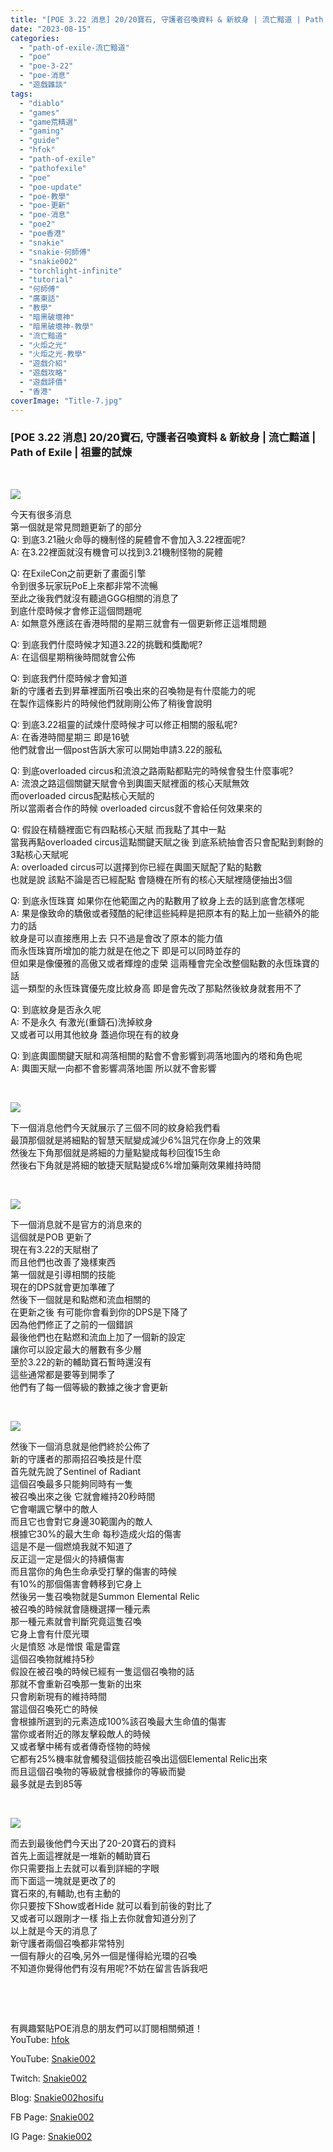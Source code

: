 ```yaml
---
title: "[POE 3.22 消息] 20/20寶石, 守護者召喚資料 & 新紋身 | 流亡黯道 | Path of Exile | 祖靈的試煉"
date: "2023-08-15"
categories: 
  - "path-of-exile-流亡黯道"
  - "poe"
  - "poe-3-22"
  - "poe-消息"
  - "遊戲雜談"
tags: 
  - "diablo"
  - "games"
  - "game荒精選"
  - "gaming"
  - "guide"
  - "hfok"
  - "path-of-exile"
  - "pathofexile"
  - "poe"
  - "poe-update"
  - "poe-教學"
  - "poe-更新"
  - "poe-消息"
  - "poe2"
  - "poe香港"
  - "snakie"
  - "snakie-何師傅"
  - "snakie002"
  - "torchlight-infinite"
  - "tutorial"
  - "何師傅"
  - "廣東話"
  - "教學"
  - "暗黑破壞神"
  - "暗黑破壞神-教學"
  - "流亡黯道"
  - "火炬之光"
  - "火炬之光-教學"
  - "遊戲介紹"
  - "遊戲攻略"
  - "遊戲評價"
  - "香港"
coverImage: "Title-7.jpg"
---
```


  

  

  

  

  

  

### \[POE 3.22 消息\] 20/20寶石, 守護者召喚資料 & 新紋身 | 流亡黯道 | Path of Exile | 祖靈的試煉

  

  

  

  
   

  
![](WordPress/1-1-RAQ-1-1024x576.png)  

  
今天有很多消息  
第一個就是常見問題更新了的部分  
Q: 到底3.21融火命辱的機制怪的屍體會不會加入3.22裡面呢?  
A: 在3.22裡面就沒有機會可以找到3.21機制怪物的屍體  

  
Q: 在ExileCon之前更新了畫面引擎  
令到很多玩家玩PoE上來都非常不流暢  
至此之後我們就沒有聽過GGG相關的消息了  
到底什麼時候才會修正這個問題呢  
A: 如無意外應該在香港時間的星期三就會有一個更新修正這堆問題  

  
Q: 到底我們什麼時候才知道3.22的挑戰和獎勵呢?  
A: 在這個星期稍後時間就會公佈  

  
Q: 到底我們什麼時候才會知道  
新的守護者去到昇華裡面所召喚出來的召喚物是有什麼能力的呢  
在製作這條影片的時候他們就剛剛公佈了稍後會說明  

  
Q: 到底3.22祖靈的試煉什麼時候才可以修正相關的服私呢?  
A: 在香港時間星期三 即是16號  
他們就會出一個post告訴大家可以開始申請3.22的服私  

  
Q: 到底overloaded circus和流浪之路兩點都點完的時候會發生什麼事呢?  
A: 流浪之路這個關鍵天賦會令到輿圖天賦裡面的核心天賦無效  
而overloaded circus配點核心天賦的  
所以當兩者合作的時候 overloaded circus就不會給任何效果來的  

  
Q: 假設在精髓裡面它有四點核心天賦 而我點了其中一點  
當我再點overloaded circus這點關鍵天賦之後 到底系統抽會否只會配點到剩餘的3點核心天賦呢  
A: overloaded circus可以選擇到你已經在輿圖天賦配了點的點數  
也就是說 該點不論是否已經配點 會隨機在所有的核心天賦裡隨便抽出3個  

  
Q: 到底永恆珠寶 如果你在他範圍之內的點數用了紋身上去的話到底會怎樣呢  
A: 果是像致命的驕傲或者殘酷的紀律這些純粹是把原本有的點上加一些額外的能力的話  
紋身是可以直接應用上去 只不過是會改了原本的能力值  
而永恆珠寶所增加的能力就是在他之下 即是可以同時並存的  
但如果是像優雅的高傲又或者輝煌的虛榮 這兩種會完全改整個點數的永恆珠寶的話  
這一類型的永恆珠寶優先度比紋身高 即是會先改了那點然後紋身就套用不了  

  
Q: 到底紋身是否永久呢  
A: 不是永久 有激光(重鑄石)洗掉紋身  
又或者可以用其他紋身 蓋過你現在有的紋身  

  
Q: 到底輿圖關鍵天賦和凋落相關的點會不會影響到凋落地圖內的塔和角色呢  
A: 輿圖天賦一向都不會影響凋落地圖 所以就不會影響  

  

  

  

  
   

  
![](WordPress/2-1-Tattoo-1024x576.jpeg)  

  
下一個消息他們今天就展示了三個不同的紋身給我們看  
最頂那個就是將細點的智慧天賦變成減少6%詛咒在你身上的效果  
然後左下角那個就是將細的力量點變成每秒回復15生命  
然後右下角就是將細的敏捷天賦點變成6%增加藥劑效果維持時間  

  
   

  
![](WordPress/3-1-PoB-Update-1024x576.png)  

  
下一個消息就不是官方的消息來的  
這個就是POB 更新了  
現在有3.22的天賦樹了  
而且他們也改善了幾樣東西  
第一個就是引導相關的技能  
現在的DPS就會更加準確了  
然後下一個就是和點燃和流血相關的  
在更新之後 有可能你會看到你的DPS是下降了  
因為他們修正了之前的一個錯誤  
最後他們也在點燃和流血上加了一個新的設定  
讓你可以設定最大的層數有多少層  
至於3.22的新的輔助寶石暫時還沒有  
這些通常都是要等到開季了  
他們有了每一個等級的數據之後才會更新  

  
   

  
![](WordPress/4-1-Guardian-1024x576.jpg)  

  
然後下一個消息就是他們終於公佈了  
新的守護者的那兩招召喚技是什麼  
首先就先說了Sentinel of Radiant  
這個召喚最多只能夠同時有一隻  
被召喚出來之後 它就會維持20秒時間  
它會嘲諷它擊中的敵人  
而且它也會對它身邊30範圍內的敵人  
根據它30%的最大生命 每秒造成火焰的傷害  
這是不是一個燃燒我就不知道了  
反正這一定是個火的持續傷害  
而且當你的角色生命承受打擊的傷害的時候  
有10%的那個傷害會轉移到它身上  
然後另一隻召喚物就是Summon Elemental Relic  
被召喚的時候就會隨機選擇一種元素  
那一種元素就會判斷究竟這隻召喚  
它身上會有什麼光環  
火是憤怒 冰是憎恨 電是雷霆  
這個召喚物就維持5秒  
假設在被召喚的時候已經有一隻這個召喚物的話  
那就不會重新召喚那一隻新的出來  
只會刷新現有的維持時間  
當這個召喚死亡的時候  
會根據所選到的元素造成100%該召喚最大生命值的傷害  
當你或者附近的隊友擊殺敵人的時候  
又或者擊中稀有或者傳奇怪物的時候  
它都有25%機率就會觸發這個技能召喚出這個Elemental Relic出來  
而且這個召喚物的等級就會根據你的等級而變  
最多就是去到85等  

  
   

  
![](WordPress/5-1-2020-1024x576.png)  

  
而去到最後他們今天出了20-20寶石的資料  
首先上面這裡就是一堆新的輔助寶石  
你只需要指上去就可以看到詳細的字眼  
而下面這一塊就是更改了的  
寶石來的,有輔助,也有主動的  
你只要按下Show或者Hide 就可以看到前後的對比了  
又或者可以跟剛才一樣 指上去你就會知道分別了  
以上就是今天的消息了  
新守護者兩個召喚都非常特別  
一個有靜火的召喚,另外一個是懂得給光環的召喚  
不知道你覺得他們有沒有用呢?不妨在留言告訴我吧  

  
   

  
   

  
有興趣緊貼POE消息的朋友們可以訂閱相關頻道！  
YouTube: [hfok](https://www.youtube.com/channel/UC2m4uqcEr8pIxkO6odaDHjw/)  

  
YouTube: [Snakie002](https://www.youtube.com/c/Snakie002/)  

  
Twitch: [Snakie002](https://www.twitch.tv/snakie002/)  

  
Blog: [Snakie002hosifu](https://snakie002hosifu.blog/)  

  
FB Page: [Snakie002](https://www.facebook.com/Snakie002/)  

  
IG Page: [Snakie002](https://www.instagram.com/snakie002/)
